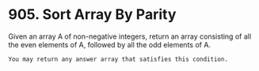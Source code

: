 # 905. Sort Array By Parity

Given an array A of non-negative integers, return an array consisting of all the
        even elements of A, followed by all the odd elements of A.

    You may return any answer array that satisfies this condition.